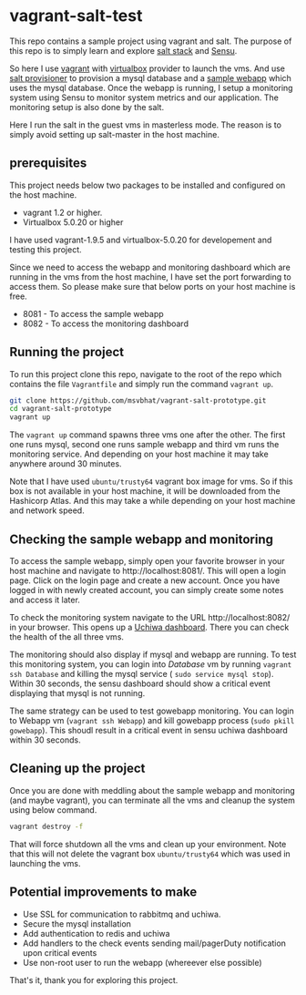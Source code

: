 # vagrant-salt-test

This repo contains a sample project using vagrant and salt. The purpose of
this repo is to simply learn and explore [salt stack](https://saltstack.com/)
and [Sensu](https://sensuapp.org/).


So here I use [vagrant](https://www.vagrantup.com/) with
[virtualbox](https://www.vagrantup.com/docs/virtualbox/) provider to launch
the vms. And use [salt provisioner](https://www.vagrantup.com/docs/provisioning/salt.html)
to provision a mysql database and a [sample webapp](https://github.com/josephspurrier/gowebapp)
which uses the mysql database. Once the webapp is running, I setup a monitoring system
using Sensu to monitor system metrics and our application. The monitoring setup is
also done by the salt.

Here I run the salt in the guest vms in masterless mode. The reason is to
simply avoid setting up salt-master in the host machine.

## prerequisites

This project needs below two packages to be installed and configured on the
host machine.

* vagrant 1.2 or higher.
* Virtualbox 5.0.20 or higher

I have used vagrant-1.9.5 and virtualbox-5.0.20 for developement and testing this project.

Since we need to access the webapp and monitoring dashboard which are running
in the vms from the host machine, I have set the port forwarding to access them.
So please make sure that below ports on your host machine is free.

* 8081 - To access the sample webapp
* 8082 - To access the monitoring dashboard


## Running the project

To run this project clone this repo, navigate to the root of the repo which contains
the file `Vagrantfile` and simply run the command `vagrant up`.

```bash
git clone https://github.com/msvbhat/vagrant-salt-prototype.git
cd vagrant-salt-prototype
vagrant up
```

The `vagrant up` command spawns three vms one after the other. The first
one runs mysql, second one runs sample webapp and third vm runs the monitoring
service. And depending on your host machine it may take anywhere around 30 minutes.

Note that I have used `ubuntu/trusty64` vagrant box image for vms. So if this box
is not available in your host machine, it will be downloaded from the
Hashicorp Atlas. And this may take a while depending on your host machine and
network speed.

## Checking the sample webapp and monitoring

To access the sample webapp, simply open your favorite browser in your host machine
and navigate to http://localhost:8081/. This will open a login page. Click on the
login page and create a new account. Once you have logged in with newly created
account, you can simply create some notes and access it later.

To check the monitoring system navigate to the URL http://localhost:8082/ in
your browser. This opens up a [Uchiwa dashboard](https://uchiwa.io/#/). There
you can check the health of the all three vms.

The monitoring should also display if mysql and webapp are running. To test this
monitoring system, you can login into *Database* vm by running `vagrant ssh Database`
and killing the mysql service ( `sudo service mysql stop`). Within 30 seconds, the
sensu dashboard should show a critical event displaying that mysql is not running.

The same strategy can be used to test gowebapp monitoring. You can login to Webapp
vm (`vagrant ssh Webapp`) and kill gowebapp process (`sudo pkill gowebapp`). This
shoudl result in a critical event in sensu uchiwa dashboard within 30 seconds.

## Cleaning up the project

Once you are done with meddling about the sample webapp and monitoring (and maybe
vagrant), you can terminate all the vms and cleanup the system using below command.

```bash
vagrant destroy -f
```

That will force shutdown all the vms and clean up your environment. Note that this
will not delete the vagrant box `ubuntu/trusty64` which was used in launching the
vms.

## Potential improvements to make

* Use SSL for communication to rabbitmq and uchiwa.
* Secure the mysql installation
* Add authentication to redis and uchiwa
* Add handlers to the check events sending mail/pagerDuty notification upon critical events
* Use non-root user to run the webapp (whereever else possible)

That's it, thank you for exploring this project.
